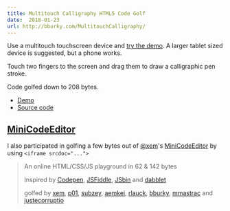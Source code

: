 ```yaml
---
title: Multitouch Calligraphy HTML5 Code Golf
date:  2018-01-23
url: http://bburky.com/MultitouchCalligraphy/
---
```


Use a multitouch touchscreen device and [try the demo](http://bburky.com/MultitouchCalligraphy/). A larger tablet sized device is suggested, but a phone works.

Touch two fingers to the screen and drag them to draw a calligraphic pen stroke.

Code golfed down to 208 bytes.

* [Demo](http://bburky.com/MultitouchCalligraphy/)
* [Source code](https://github.com/bburky/MultitouchCalligraphy/blob/master/index.html)

## [MiniCodeEditor](https://xem.github.io/miniCodeEditor/)

I also participated in golfing a few bytes out of [@xem](https://twitter.com/MaximeEuziere)'s [MiniCodeEditor](https://xem.github.io/miniCodeEditor/) by using `<iframe srcdoc="...">`

> An online HTML/CSS/JS playground in 62 & 142 bytes</h2>
>
> Inspired by <a href="//codepen.io">Codepen</a>, <a href="//jsfiddle.net">JSFiddle</a>, <a href="//jsbin.com">JSbin</a> and <a href="//dabblet.com/">dabblet</a>
>
> golfed by <a href=//twitter.com/MaximeEuziere>xem</a>, <a href=//twitter.com/p01>p01</a></a>, <a href=//twitter.com/subzey>subzey</a>, <a href=//twitter.com/aemkei>aemkei</a>, <a href="https://twitter.com/LauckAndLoad">rlauck</a>, <a href="https://twitter.com/bburky">bburky</a>, <a href="https://twitter.com/mmastrac">mmastrac</a> and <a href="https://twitter.com/justecorruptio">justecorruptio</a>


